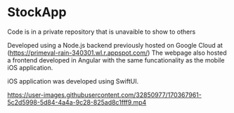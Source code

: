 # StockApp

Code is in a private repository that is unavaible to show to others

Developed using a Node.js backend previously hosted on Google Cloud at (https://primeval-rain-340301.wl.r.appspot.com/)
The webpage also hosted a frontend developed in Angular with the same funcationality as the mobile iOS application.

iOS application was developed using SwiftUI.

https://user-images.githubusercontent.com/32850977/170367961-5c2d5998-5d84-4a4a-9c28-825ad8c1fff9.mp4

